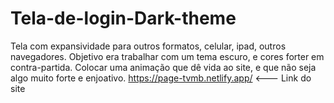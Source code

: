 # Tela-de-login-Dark-theme
Tela com expansividade para outros formatos, celular, ipad, outros navegadores.
Objetivo era trabalhar com um tema escuro, e cores forter em contra-partida.
Colocar uma animação que dê vida ao site, e que não seja algo muito forte e enjoativo. 
https://page-tvmb.netlify.app/ <--- Link do site 
